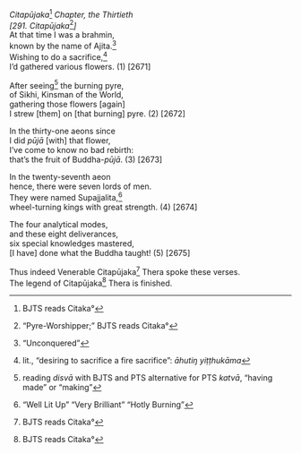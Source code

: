 *Citapūjaka*[^1] *Chapter, the Thirtieth*  
*\[291. Citapūjaka*[^2]*\]*  
At that time I was a brahmin,  
known by the name of Ajita.[^3]  
Wishing to do a sacrifice,[^4]  
I’d gathered various flowers. (1) \[2671\]

After seeing[^5] the burning pyre,  
of Sikhi, Kinsman of the World,  
gathering those flowers \[again\]  
I strew \[them\] on \[that burning\] pyre. (2) \[2672\]

In the thirty-one aeons since  
I did *pūjā* \[with\] that flower,  
I’ve come to know no bad rebirth:  
that’s the fruit of Buddha-*pūjā*. (3) \[2673\]

In the twenty-seventh aeon  
hence, there were seven lords of men.  
They were named Supajjalita,[^6]  
wheel-turning kings with great strength. (4) \[2674\]

The four analytical modes,  
and these eight deliverances,  
six special knowledges mastered,  
\[I have\] done what the Buddha taught! (5) \[2675\]

Thus indeed Venerable Citapūjaka[^7] Thera spoke these verses.  
The legend of Citapūjaka[^8] Thera is finished.

[^1]: BJTS reads Citaka°

[^2]: “Pyre-Worshipper;” BJTS reads Citaka°

[^3]: “Unconquered”

[^4]: lit., “desiring to sacrifice a fire sacrifice”: *āhutiŋ
    yiṭṭhukāma*

[^5]: reading *disvā* with BJTS and PTS alternative for PTS *katvā*,
    “having made” or “making”

[^6]: “Well Lit Up” “Very Brilliant” “Hotly Burning”

[^7]: BJTS reads Citaka°

[^8]: BJTS reads Citaka°
